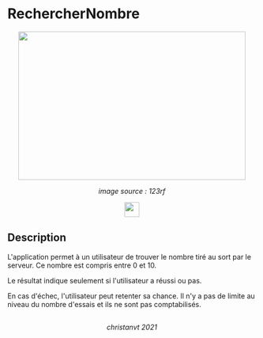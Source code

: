 # RechercherNombre

<p align="center">
  <img width="460" height="300" src="https://us.123rf.com/450wm/artqu/artqu1210/artqu121000333/16096699-point-d-interrogation-sur-fond-blanc.jpg?ver=6">
</p>
<p align="center" ><em>image source : 123rf</em></p>

<p align="center">
  <a href="https://java.com/"><img height="30" src="https://img.shields.io/badge/Java-lightgrey?style=flat&logo=java&logoColor=white&labelColor=red&link=http://left&link=http://right"></a>
</p>

## Description

L'application permet à un utilisateur de trouver le nombre tiré au sort par le serveur. Ce nombre est compris entre 0 et 10.

Le résultat indique seulement si l'utilisateur a réussi ou pas.

En cas d'échec, l'utilisateur peut retenter sa chance. Il n'y a pas de limite au niveau du nombre d'essais et ils ne sont pas comptabilisés.

##
<p align="center"><em>christanvt 2021</em></p>



